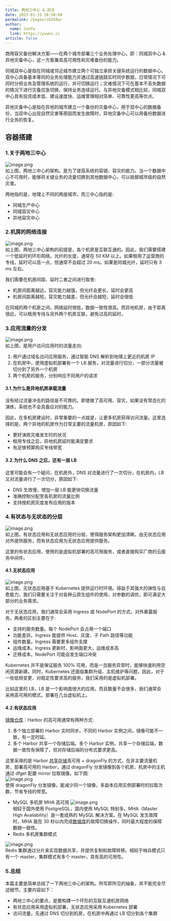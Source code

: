 ```yaml
---
title: 两地三中心 & 双活
date: 2023-01-31 16:58:04
permalink: /pages/cb350a/
author: 
  name: JunYu
  link: https://yuwei.cc
article: false
---
```

商用容灾备份解决方案——在两个城市部署三个业务处理中心，即：同城双中心 & 异地灾备中心，这一方案兼具高可用性和灾难备份的能力。

同城双中心是指在同城或邻近城市建立两个可独立承担关键系统运行的数据中心，双中心具备基本等同的业务处理能力并通过高速链路实时同步数据，日常情况下可同时分担业务及管理系统的运行，并可切换运行；灾难情况下可在基本不丢失数据的情况下进行灾备应急切换，保持业务连续运行。与异地灾备模式相比较，同城双中心具有投资成本低、建设速度快、运维管理相对简单、可靠性更高等优点。

异地灾备中心是指在异地的城市建立一个备份的灾备中心，用于双中心的数据备份，当双中心出现自然灾害等原因而发生故障时，异地灾备中心可以用备份数据进行业务的恢复。
## 容器搭建
### 1.关于两地三中心
![image.png](https://f.pz.al/pzal/2023/01/31/62c4d8272d1d3.png)  
如上图，两地三中心的架构，是为了提高系统的容错、容灾的能力。当一个数据中心不可用时，能够将关键业务的流量切换到其他数据中心，可以抵御城市级的自然灾害。

两地指的是，地理上不同的两座城市，而三中心指的是:

- 同城生产中心
- 同城容灾中心
- 异地容灾中心
### 2.机房的网络连接
![image.png](https://f.pz.al/pzal/2023/01/31/ff4eb15bb912c.png)  
如上图，两地三中心架构的前提是，各个机房是互联互通的。因此，我们需要搭建一个低延时的环形网络。光纤的长度，通常在 50 KM 以上。如果租用了运营商的专线，延时可以高一点，但通常不会超过 20 ms。如果是同城光纤，延时只有 3 ms 左右。

我们需要在机房间距、延时二者之间进行取舍:

- 机房间距离越远，容灾能力越强，但光纤会更长，延时会更高
- 机房间距离越短，容灾能力越差，但光纤会越短，延时会很低

在同城的两个机房之间，网络延时很低，数据一致性很高。而异地机房，由于距离很远，可以租用专线与另外两个机房互联，避免过高的延时。
### 3.应用流量的分发
![image.png](https://f.pz.al/pzal/2023/01/31/23e7024b097ab.png)  
如上图，是用户访问应用时的流量走向:

1. 用户通过域名访问应用服务，通过智能 DNS 解析到地理上更近的机房 IP
2. 在机房中，使用虚拟机部署有一个 LB 服务，对流量进行切分，一部分流量被切分到了另外一个机房
3. 两个机房的服务，分别响应不同用户的请求
#### 3.1.为什么是异地机房承载流量
没有经过流量冲击的路径是不可靠的。即使做了高可用、容灾，如果没有常态化的演练，系统也不会具备应对的能力。

因此，在多机房建设时，非常重要的一点就是，让更多机房获得访问流量。这里选择的是，两个异地的机房作为日常主要的流量机房，原因如下:

- 更好演练灾难发生时的状况
- 租用专线之后，异地机房延时能满足要求
- 有足够预算购买专线带宽
#### 3.2.为什么 DNS 之后，还有一层 LB
这里可能会有一个疑问，在机房外，DNS 对流量进行了一次切分，在机房内，LB 又对流量进行了一次切分，原因如下:

- DNS 生效慢，增加一层 LB 能更快切换流量
- 准确控制分配至各机房的流量比例
- 支持按机房灰度发布应用的版本
### 4.有状态与无状态的分层
![image.png](https://f.pz.al/pzal/2023/01/31/897c103bdd4d1.png)  
如上图，有状态应用和无状态应用的分层，使得服务架构更加清晰。由无状态应用对外提供服务，而有状态应用为无状态应用提供服务。

这里的有状态应用，使用的是虚拟机部署的高可用服务，或者直接购买厂商的云服务中间件。
#### 4.1.无状态应用
![image.png](https://f.pz.al/pzal/2023/01/31/2679f75d6c553.png)  
如上图，无状态应用基于 Kubernetes 提供运行时环境。得益于其强大的弹性与自愈能力，我们只需要关注于对各种云原生组件的使用，对参数的调优，即可满足大部分的业务需求。

对于无状态应用，我们通常会采用 Ingress 或 NodePort 的方式，对外暴露服务。两者的区别主要在于:

- 支持的服务数量。每个 NodePort 会占用一个端口
- 功能差异。Ingress 能提供 Host、灰度、子 Path 路径等功能
- 组件数量。Ingress 需要更多组件支撑
- 运维成本。Ingress 更新时，影响面更大，运维成本高
- 迁移成本。NodePort 可能会发生端口冲突

Kubernetes 并不是保证服务 100% 可用，而是一旦服务异常时，能够快速利用空闲资源新建。同时，Kubernetes 还面临集群升级、主机维护等问题，因此，对于一些低频变更、对稳定性要求高的服务，我们采用的是虚拟机部署。

比如这里的 LB，LB 是一个影响面很大的应用，而且数量不会很多，我们通常会采用高可用的模式，部署在几台虚拟机上。
#### 4.2.有状态应用
[镜像仓库](https://cloud.tencent.com/product/tcr?from=10680)：Harbor 的高可用通常有两种方式:
1. 多个独立部署的 Harbor 实时同步。不同的 Harbor 实例之间，镜像可能不一致，有一定时延。
2. 多个 Harbor 共享一个存储后端。多个 Harbor 实例，共享一个存储后端，数据一致性有保障了，但对存储后端的分布式要求更高。

这里采用的是 Harbor [共享存储](https://cloud.tencent.com/product/cfs?from=10680)高可用 + dragonFly 的方式，在非主要流量机房，部署高可用的 Harbor，通过 dragonFly 分发镜像到各个机房，机房中的主机通过 dfget 配置 mirror 拉取镜像。如下图:  
![image.png](https://f.pz.al/pzal/2023/01/31/1d328a868511c.png)  
使用 dragonFly 分发镜像，能减少同一个镜像，多副本应用实例部署时的拉取次数，节省专线的带宽。
- MySQL 多机房 MHA 高可用
![image.png](https://f.pz.al/pzal/2023/01/31/fbbf444f1bfaa.png)  
相较于国外使用 PostgreSQL，国内使用 MySQL 特别多。MHA（Master High Availability）是一套成熟的 MySQL 解决方案。在 MySQL 发生故障时，MHA 能在 30 秒以内完成[数据库](https://cloud.tencent.com/solution/database?from=10680)的故障切换操作，同时最大程度的保障数据一致性。
- Redis 多机房集群模式

![image.png](https://f.pz.al/pzal/2023/01/31/179ef15054368.png)  
Redis 集群通过分片来实现数据共享，并提供复制和故障转移。相较于哨兵模式只有一个 master，集群模式有多个 master，具有高的可用性。
### 5.总结
本篇主要是简单总结了一下两地三中心的架构。所写即所见的抽象，并不能完全尽述细节。主要内容如下：

- 两地三中心的要点，是要构建一个环形的互联互通机房网络
- 有状态应用采用虚拟机部署，无状态应用采用 Kubernetes 部署
- 访问流量，先通过 DNS 切分到机房，在机房中再通过 LB 切分到各个集群